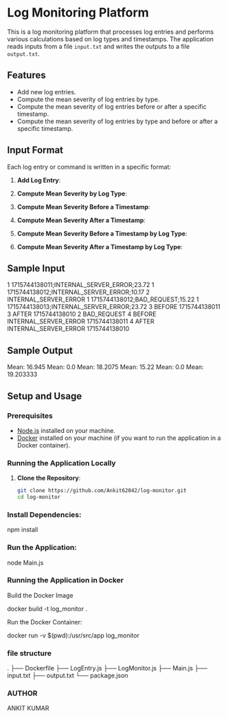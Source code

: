 # Log Monitoring Platform

This is a log monitoring platform that processes log entries and performs various calculations based on log types and timestamps. The application reads inputs from a file `input.txt` and writes the outputs to a file `output.txt`.

## Features

- Add new log entries.
- Compute the mean severity of log entries by type.
- Compute the mean severity of log entries before or after a specific timestamp.
- Compute the mean severity of log entries by type and before or after a specific timestamp.

## Input Format

Each log entry or command is written in a specific format:

1. **Add Log Entry**:

2. **Compute Mean Severity by Log Type**:

3. **Compute Mean Severity Before a Timestamp**:

4. **Compute Mean Severity After a Timestamp**:

5. **Compute Mean Severity Before a Timestamp by Log Type**:

6. **Compute Mean Severity After a Timestamp by Log Type**:


## Sample Input

1 1715744138011;INTERNAL_SERVER_ERROR;23.72
1 1715744138012;INTERNAL_SERVER_ERROR;10.17
2 INTERNAL_SERVER_ERROR
1 1715744138012;BAD_REQUEST;15.22
1 1715744138013;INTERNAL_SERVER_ERROR;23.72
3 BEFORE 1715744138011
3 AFTER 1715744138010
2 BAD_REQUEST
4 BEFORE INTERNAL_SERVER_ERROR 1715744138011
4 AFTER INTERNAL_SERVER_ERROR 1715744138010


## Sample Output

Mean: 16.945
Mean: 0.0
Mean: 18.2075
Mean: 15.22
Mean: 0.0
Mean: 19.203333


## Setup and Usage

### Prerequisites

- [Node.js](https://nodejs.org/) installed on your machine.
- [Docker](https://www.docker.com/) installed on your machine (if you want to run the application in a Docker container).

### Running the Application Locally

1. **Clone the Repository**:
   ```sh
   git clone https://github.com/Ankit62042/log-monitor.git
   cd log-monitor

### Install Dependencies:

npm install


### Run the Application:

node Main.js

### Running the Application in Docker

Build the Docker Image

docker build -t log_monitor .


Run the Docker Container:

docker run -v $(pwd):/usr/src/app log_monitor


### file structure

.
├── Dockerfile
├── LogEntry.js
├── LogMonitor.js
├── Main.js
├── input.txt
├── output.txt
└── package.json


### AUTHOR

ANKIT KUMAR